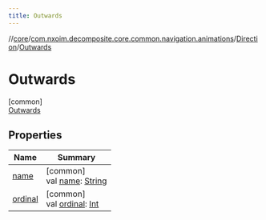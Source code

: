 ```yaml
---
title: Outwards
---
```

//[core](../../../../index.html)/[com.nxoim.decomposite.core.common.navigation.animations](../../index.html)/[Direction](../index.html)/[Outwards](index.html)



# Outwards



[common]\
[Outwards](index.html)



## Properties


| Name | Summary |
|---|---|
| [name](../../-animation-type/-passive-cancelling/index.html#-372974862%2FProperties%2F1241964367) | [common]<br>val [name](../../-animation-type/-passive-cancelling/index.html#-372974862%2FProperties%2F1241964367): [String](https://kotlinlang.org/api/latest/jvm/stdlib/kotlin/-string/index.html) |
| [ordinal](../../-animation-type/-passive-cancelling/index.html#-739389684%2FProperties%2F1241964367) | [common]<br>val [ordinal](../../-animation-type/-passive-cancelling/index.html#-739389684%2FProperties%2F1241964367): [Int](https://kotlinlang.org/api/latest/jvm/stdlib/kotlin/-int/index.html) |

